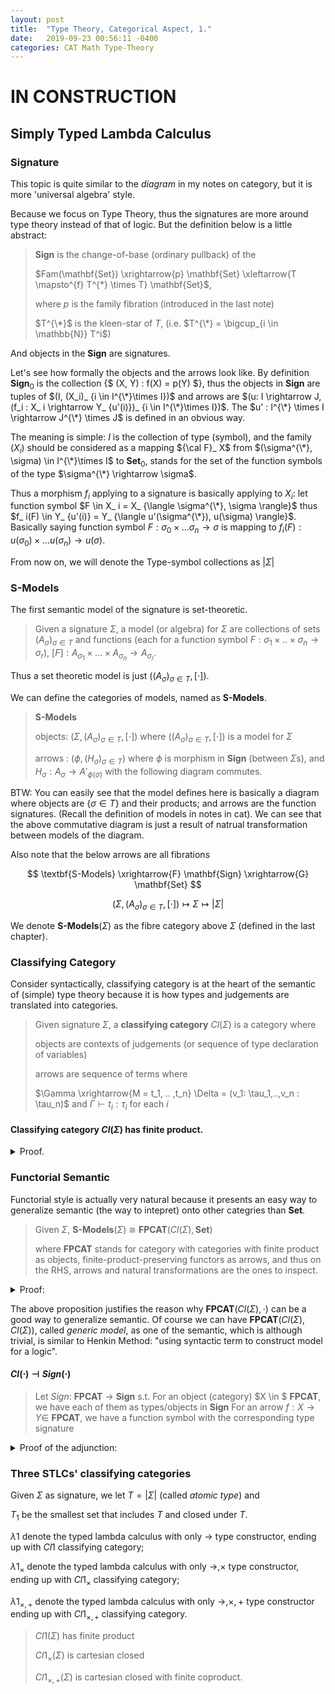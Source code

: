 ```yaml
---
layout: post
title:  "Type Theory, Categorical Aspect, 1."
date:   2019-09-23 00:56:11 -0400
categories: CAT Math Type-Theory
---
```

# IN CONSTRUCTION


## Simply Typed Lambda Calculus

### Signature
This topic is quite similar to the *diagram* in my notes on category, but it is more 'universal algebra' style. 

Because we focus on Type Theory, thus the signatures are more around type theory instead of that of logic. But the definition below is a little abstract:

> **Sign** is the change-of-base (ordinary pullback) of the
> 
>  $Fam(\mathbf{Set}) \xrightarrow{p} \mathbf{Set} \xleftarrow{T \mapsto^{f} T^{*} \times T} \mathbf{Set}$, 
> 
> where $p$ is the family fibration (introduced in the last note)
>
> $T^{\*}$ is the kleen-star of $T$, (i.e. $T^{\*} = \bigcup_{i \in \mathbb{N}} T^i$)

And objects in the **Sign** are signatures. 


Let's see how formally the objects and the arrows look like. By definition **Sign**$_ 0$ is the collection {$ (X, Y) : f(X) = p(Y) $}, thus the objects in **Sign** are tuples of $(I, (X_i)_ {i \in I^{\*}\times I})$ and arrows are $(u: I \rightarrow J, (f_i : X_ i \rightarrow Y_ {u'(i)})_ {i \in I^{\*}\times I})$. The $u' : I^{\*} \times I \rightarrow J^{\*} \times J$ is defined in an obvious way.

The meaning is simple: $I$ is the collection of type (symbol), and the family $(X_i)$ should be considered as a mapping ${\cal F}_ X$ from $(\sigma^{\*}, \sigma) \in I^{\*}\times I$ to **Set**$_ 0$, stands for the set of the function symbols of the type $\sigma^{\*} \rightarrow \sigma$.

Thus a morphism $f_ i$ applying to a signature is basically applying to $X_ i$: let function symbol $F \in X_ i = X_ {\langle \sigma^{\*}, \sigma \rangle}$ thus $f_ i(F) \in Y_ {u'(i)} = Y_ {\langle u'(\sigma^{\*}), u(\sigma) \rangle}$. Basically saying function symbol $F : \sigma_ 0 \times ... \sigma_ n \rightarrow \sigma$ is mapping to $f_ i(F): u(\sigma_ 0) \times ... u(\sigma_ n) \rightarrow u(\sigma)$.




From now on, we will denote the Type-symbol collections as $\vert\Sigma\vert$

### S-Models

The first semantic model of the signature is set-theoretic. 

> Given a signature $\Sigma$, a model (or algebra) for $\Sigma$ are collections of sets $(A_ {\sigma})_ {\sigma \in T}$ and functions (each for a function symbol $F: \sigma_1 \times .. \times \sigma_n \rightarrow \sigma_r$), $[F] : A_{\sigma_1} \times ... \times A_{\sigma_n} \rightarrow A_{\sigma_r}$. 

Thus a set theoretic model is just $((A_\sigma)_{\sigma \in T}, [ \cdot ])$.

We can define the categories of models, named as **S-Models**.

> **S-Models** 
> 
> objects: $(\Sigma, (A_ \sigma)_ {\sigma \in T}, [ \cdot ])$ where $((A_ \sigma)_ {\sigma \in T}, [ \cdot ])$ is a model for $\Sigma$
> 
> arrows : $(\phi, (H_ {\sigma})_ {\sigma \in T})$ where $\phi$ is morphism in **Sign** (between $\Sigma$s), and $H_ \sigma : A_ \sigma \rightarrow A'_ {\phi(\sigma)}$ with the following diagram commutes.




BTW: You can easily see that the model defines here is basically a diagram where objects are $\{\sigma \in T\}$ and their products; and arrows are the function signatures. (Recall the definition of models in notes in cat). We can see that the above commutative diagram is just a result of natrual transformation between models of the diagram.


Also note that the below arrows are all fibrations

$$ \textbf{S-Models} \xrightarrow{F} \mathbf{Sign} \xrightarrow{G} \mathbf{Set} $$

$$ (\Sigma, (A_\sigma)_{\sigma \in T}, [ \cdot ]) \mapsto \Sigma \mapsto \vert\Sigma\vert $$


We denote **S-Models**$(\Sigma)$ as the fibre category above $\Sigma$ (defined in the last chapter). 
### Classifying Category
Consider syntactically, classifying category is at the heart of the semantic of (simple) type theory because it is how types and judgements are translated into categories.

> Given signature $\Sigma$, a **classifying category** $Cl(\Sigma)$ is a category where
> 
>   objects are contexts of judgements (or sequence of type declaration of variables)
> 
>   arrows are sequence of terms where
> 
>   $\Gamma \xrightarrow{M = t_1, .. ,t_n} \Delta = (v_1: \tau_1,..,v_n : \tau_n)$
> and $\Gamma \vdash t_i : \tau_i$ for each $i$


#### Classifying category $Cl(\Sigma)$ has finite product.

<details>
    <summary>Proof.</summary>
    <p>

    </p>
</details>


### Functorial Semantic

Functorial style is actually very natural because it presents an easy way to generalize semantic (the way to intepret) onto other categries than **Set**.

> Given $\Sigma$, **S-Models**$(\Sigma)$ $\cong$ **FPCAT**$(Cl(\Sigma), \mathbf{Set})$
> 
> where **FPCAT** stands for category with categories with finite product as objects, finite-product-preserving functors as arrows, and thus on the RHS, arrows and natural transformations are the ones to inspect.

<details>
    <summary>Proof:</summary>
    <p>

    </p>
</details>

The above proposition justifies the reason why **FPCAT**$(Cl(\Sigma), \cdot)$ can be a good way to generalize semantic. Of course we can have **FPCAT**$(Cl(\Sigma), Cl(\Sigma))$, called *generic model*, as one of the semantic, which is although trivial, is similar to Henkin Method: "using syntactic term to construct model for a logic".  

#### $Cl(\cdot) \dashv Sign(\cdot)$

> Let $Sign :$ **FPCAT** $\rightarrow$ **Sign** s.t. 
> For an object (category) $X \in $ **FPCAT**, we have each of them as types/objects in **Sign**
> For an arrow $f: X \rightarrow Y \in$ **FPCAT**, we have a function symbol with the corresponding type signature

<details>
    <summary>Proof of the adjunction:</summary>
    <p>

    </p>
</details>


### Three STLCs' classifying categories

Given $\Sigma$ as signature, we let $T=\vert\Sigma\vert$ (called *atomic type*) and 

$T_1$ be the smallest set that includes $T$ and closed under $T$.

$\lambda1$ denote the typed lambda calculus with only 
$\rightarrow$ type constructor, ending up with $Cl1$ classifying category;

$\lambda1_ {\times}$ denote the typed lambda calculus with only 
$\rightarrow, \times$ type constructor, ending up with $Cl1_ {\times}$ classifying category;

$\lambda1_ {\times, +}$ denote the typed lambda calculus with only $\rightarrow, \times, +$ type constructor  ending up with $Cl1_ {\times,+}$ classifying category.

> $Cl1(\Sigma)$ has finite product
> 
> $Cl1_ {\times}(\Sigma)$ is cartesian closed
> 
> $Cl1_ {\times, +}(\Sigma)$ is cartesian closed with finite coproduct.